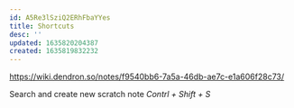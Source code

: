 ```yaml
---
id: A5Re3lSziQ2ERhFbaYYes
title: Shortcuts
desc: ''
updated: 1635820204387
created: 1635819832232
---
```


https://wiki.dendron.so/notes/f9540bb6-7a5a-46db-ae7c-e1a606f28c73/

Search and create new scratch note
_Contrl + Shift + S_
